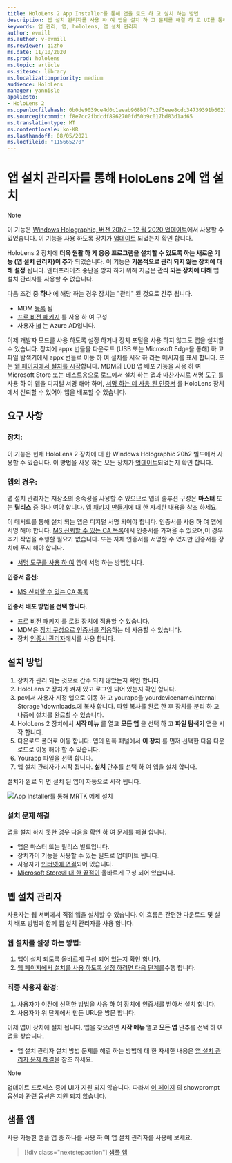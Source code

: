```yaml
---
title: HoloLens 2 App Installer를 통해 앱을 로드 하 고 설치 하는 방법
description: 앱 설치 관리자를 사용 하 여 앱을 설치 하 고 문제를 해결 하 고 UI를 통해 앱을 로드 하 고 설치 하는 방법을 알아봅니다
keywords: 앱 관리, 앱, hololens, 앱 설치 관리자
author: evmill
ms.author: v-evmill
ms.reviewer: qizho
ms.date: 11/10/2020
ms.prod: hololens
ms.topic: article
ms.sitesec: library
ms.localizationpriority: medium
audience: HoloLens
manager: yannisle
appliesto:
- HoloLens 2
ms.openlocfilehash: 0b0de9039ce4d0c1eeab968b0f7c2f5eee8cdc34739391b6022b409325955350
ms.sourcegitcommit: f8e7cc2fbdcdf8962700fd50b9c017bd83d1ad65
ms.translationtype: MT
ms.contentlocale: ko-KR
ms.lasthandoff: 08/05/2021
ms.locfileid: "115665270"
---
```

# <a name="install-apps-on-hololens-2-via-app-installer"></a>앱 설치 관리자를 통해 HoloLens 2에 앱 설치

> [!NOTE]
> 이 기능은 [Windows Holographic, 버전 20h2 – 12 월 2020 업데이트](hololens-release-notes.md)에서 사용할 수 있었습니다. 이 기능을 사용 하도록 장치가 [업데이트](hololens-update-hololens.md) 되었는지 확인 합니다.

HoloLens 2 장치에 **더욱 원활 하 게 응용 프로그램을 설치할 수 있도록 하는 새로운 기능 (앱 설치 관리자)이 추가** 되었습니다. 이 기능은 **기본적으로 관리 되지 않는 장치에 대해 설정** 됩니다. 엔터프라이즈 중단을 방지 하기 위해 지금은 **관리 되는 장치에 대해** 앱 설치 관리자를 사용할 수 없습니다.  

다음 조건 중 **하나** 에 해당 하는 경우 장치는 "관리" 된 것으로 간주 됩니다.

- MDM [등록](hololens-enroll-mdm.md) 됨
- [프로 비전 패키지](hololens-provisioning.md) 를 사용 하 여 구성
- 사용자 [id](hololens-identity.md) 는 Azure AD입니다.

이제 개발자 모드를 사용 하도록 설정 하거나 장치 포털을 사용 하지 않고도 앱을 설치할 수 있습니다.  장치에 appx 번들을 다운로드 (USB 또는 Microsoft Edge을 통해) 하 고 파일 탐색기에서 appx 번들로 이동 하 여 설치를 시작 하 라는 메시지를 표시 합니다.  또는 [웹 페이지에서 설치를 시작](/windows/msix/app-installer/installing-windows10-apps-web)합니다. MDM의 LOB 앱 배포 기능을 사용 하 여 Microsoft Store 또는 테스트용으로 로드에서 설치 하는 앱과 마찬가지로 서명 [도구](/windows/win32/appxpkg/how-to-sign-a-package-using-signtool) 를 사용 하 여 앱을 디지털 서명 해야 하며, [서명 하는 데 사용 된 인증서](/windows/win32/appxpkg/how-to-sign-a-package-using-signtool#security-considerations) 를 HoloLens 장치에서 신뢰할 수 있어야 앱을 배포할 수 있습니다.

## <a name="requirements"></a>요구 사항

### <a name="for-your-devices"></a>장치:

이 기능은 현재 HoloLens 2 장치에 대 한 Windows Holographic 20h2 빌드에서 사용할 수 있습니다. 이 방법을 사용 하는 모든 장치가 [업데이트](hololens-update-hololens.md)되었는지 확인 합니다.

### <a name="for-your-apps"></a>앱의 경우:

앱 설치 관리자는 저장소의 종속성을 사용할 수 있으므로 앱의 솔루션 구성은 **마스터** 또는 **릴리스** 중 하나 여야 합니다. [앱 패키지 만들기](/windows/msix/app-installer/create-appinstallerfile-vs)에 대 한 자세한 내용을 참조 하세요.

이 메서드를 통해 설치 되는 앱은 디지털 서명 되어야 합니다. 인증서를 사용 하 여 앱에 서명 해야 합니다. [MS 신뢰할 수 있는 CA 목록](https://ccadb-public.secure.force.com/microsoft/IncludedCACertificateReportForMSFT)에서 인증서를 가져올 수 있으며,이 경우 추가 작업을 수행할 필요가 없습니다. 또는 자체 인증서를 서명할 수 있지만 인증서를 장치에 푸시 해야 합니다.

- [서명 도구를 사용 하 여](/windows/win32/appxpkg/how-to-sign-a-package-using-signtool) 앱에 서명 하는 방법입니다.

**인증서 옵션:**

- [MS 신뢰할 수 있는 CA 목록](https://ccadb-public.secure.force.com/microsoft/IncludedCACertificateReportForMSFT)

**인증서 배포 방법을 선택 합니다.**

- [프로 비전 패키지](hololens-provisioning.md) 를 로컬 장치에 적용할 수 있습니다.
- MDM은 [장치 구성으로 인증서를 적용](/mem/intune/protect/certificates-configure)하는 데 사용할 수 있습니다.
- 장치 [인증서 관리자](certificate-manager.md)에서를 사용 합니다.

## <a name="installation-method"></a>설치 방법

1. 장치가 관리 되는 것으로 간주 되지 않았는지 확인 합니다.
1. HoloLens 2 장치가 켜져 있고 로그인 되어 있는지 확인 합니다.
1. pc에서 사용자 지정 앱으로 이동 하 고 yourapp을 yourdevicename\Internal Storage \downloads.에 복사 합니다.
    파일 복사를 완료 한 후 장치를 분리 하 고 나중에 설치를 완료할 수 있습니다.
1. HoloLens 2 장치에서 **시작 메뉴** 를 열고 **모든 앱** 을 선택 하 고 **파일 탐색기** 앱을 시작 합니다.
1. 다운로드 폴더로 이동 합니다. 앱의 왼쪽 패널에서 **이 장치** 를 먼저 선택한 다음 다운로드로 이동 해야 할 수 있습니다.
1. Yourapp 파일을 선택 합니다.
1. 앱 설치 관리자가 시작 됩니다. **설치** 단추를 선택 하 여 앱을 설치 합니다.

설치가 완료 되 면 설치 된 앱이 자동으로 시작 됩니다.

![App Installer를 통해 MRTK 예제 설치](images/hololens-app-installer-picture.jpg)

### <a name="troubleshooting-installs"></a>설치 문제 해결

앱을 설치 하지 못한 경우 다음을 확인 하 여 문제를 해결 합니다.

- 앱은 마스터 또는 릴리스 빌드입니다.
- 장치가이 기능을 사용할 수 있는 빌드로 업데이트 됩니다.
- 사용자가 [인터넷에 연결](hololens-network.md)되어 있습니다.
- [Microsoft Store에 대 한 끝점이](hololens-offline.md) 올바르게 구성 되어 있습니다.  

## <a name="web-installer"></a>웹 설치 관리자

사용자는 웹 서버에서 직접 앱을 설치할 수 있습니다. 이 흐름은 간편한 다운로드 및 설치 배포 방법과 함께 앱 설치 관리자를 사용 합니다.

### <a name="how-to-set-up-web-install"></a>웹 설치를 설정 하는 방법:

1. 앱이 설치 되도록 올바르게 구성 되어 있는지 확인 합니다.
1. [웹 페이지에서 설치를 사용 하도록 설정 하려면 다음 단계를](/windows/msix/app-installer/installing-windows10-apps-web#how-to-enable-this-on-a-webpage)수행 합니다.

### <a name="end-user-experience"></a>최종 사용자 환경:

1. 사용자가 이전에 선택한 방법을 사용 하 여 장치에 인증서를 받아서 설치 합니다.
1. 사용자가 위 단계에서 만든 URL을 방문 합니다.

이제 앱이 장치에 설치 됩니다. 앱을 찾으려면 **시작 메뉴** 열고 **모든 앱** 단추를 선택 하 여 앱을 찾습니다.

- 앱 설치 관리자 설치 방법 문제를 해결 하는 방법에 대 한 자세한 내용은 [앱 설치 관리자 문제 해결](/windows/msix/app-installer/troubleshoot-appinstaller-issues)을 참조 하세요.

> [!NOTE]
> 업데이트 프로세스 중에 UI가 지원 되지 않습니다. 따라서 [이 페이지](/windows/msix/app-installer/update-settings) 의 showprompt 옵션과 관련 옵션은 지원 되지 않습니다.

## <a name="sample-apps"></a>샘플 앱

사용 가능한 샘플 앱 중 하나를 사용 하 여 앱 설치 관리자를 사용해 보세요. 
> [!div class="nextstepaction"]
> [샘플 앱](/windows/mixed-reality/develop/features-and-samples)

